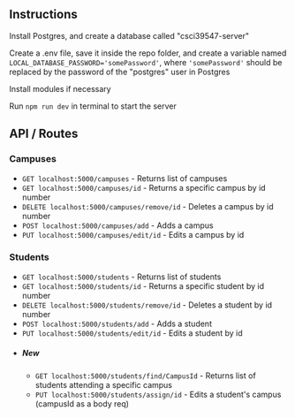 ## Instructions

Install Postgres, and create a database called "csci39547-server"

Create a .env file, save it inside the repo folder, and create a variable named `LOCAL_DATABASE_PASSWORD='somePassword'`, where `'somePassword'` should be replaced by the password of the "postgres" user in Postgres

Install modules if necessary

Run `npm run dev` in terminal to start the server

## API / Routes

### Campuses
* `GET localhost:5000/campuses` - Returns list of campuses
* `GET localhost:5000/campuses/id` - Returns a specific campus by id number
* `DELETE localhost:5000/campuses/remove/id` - Deletes a campus by id number
* `POST localhost:5000/campuses/add` - Adds a campus
* `PUT localhost:5000/campuses/edit/id` - Edits a campus by id

### Students
* `GET localhost:5000/students` - Returns list of students
* `GET localhost:5000/students/id` - Returns a specific student by id number
* `DELETE localhost:5000/students/remove/id` - Deletes a student by id number
* `POST localhost:5000/students/add` - Adds a student
* `PUT localhost:5000/students/edit/id` - Edits a student by id
* ##### New
  * `GET localhost:5000/students/find/CampusId` - Returns list of students attending a specific campus
  * `PUT localhost:5000/students/assign/id` - Edits a student's campus (campusId as a body req)

